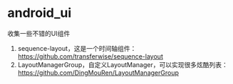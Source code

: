 # android_ui
收集一些不错的UI组件

1. sequence-layout，这是一个时间轴组件：https://github.com/transferwise/sequence-layout
2. LayoutManagerGroup，自定义LayoutManager，可以实现很多炫酷列表：https://github.com/DingMouRen/LayoutManagerGroup
